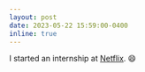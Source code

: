 ```yaml
---
layout: post
date: 2023-05-22 15:59:00-0400
inline: true
---
```


I started an internship at [Netflix](https://jobs.netflix.com/teams). :smile: 

